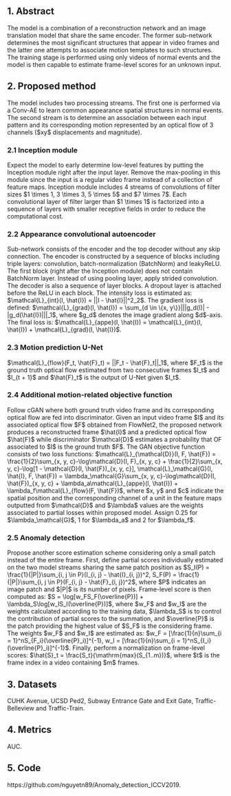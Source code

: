 <h2>1. Abstract</h2>
The model is a combination of a reconstruction network and an image translation model that share the same encoder. The former sub-network determines the most significant structures that appear in video frames and the latter one attempts to associate motion templates to such structures. The training stage is performed using only videos of normal events and the model is then capable to estimate frame-level scores for an unknown input.
<h2>2. Proposed method</h2>
The model includes two processing streams. The first one is performed via a Conv-AE to learn common appearance spatial structures in normal events. The second stream is to determine an association between each input pattern and its corresponding motion represented by an optical flow of 3 channels ($xy$ displacements and magnitude).
<h3>2.1 Inception module</h3>
Expect the model to early determine low-level features by putting the Inception module right after the input layer. Remove the max-pooling in this module since the input is a regular video frame instead of a collection of feature maps. Inception module includes 4 streams of convolutions of filter sizes $1 \times 1, 3 \times 3, 5 \times 5$ and $7 \times 7$. Each convolutional layer of filter larger than $1 \times 1$ is factorized into a sequence of layers with smaller receptive fields in order to reduce the computational cost.
<h3>2.2 Appearance convolutional autoencoder</h3>
Sub-network consists of the encoder and the top decoder without any skip connection. The encoder is constructed by a sequence of blocks including triple layers: convolution, batch-normalization (BatchNorm) and leakyReLU. The first block (right after the Inception module) does not contain BatchNorm layer. Instead of using pooling layer, apply strided convolution. The decoder is also a sequence of layer blocks. A dropout layer is attached before the ReLU in each block. The intensity loss is estimated as: $\mathcal{L}_{int}(I, \hat{I}) = ||I - \hat{I}||^2_2$. The gradient loss is defined: $\mathcal{L}_{grad}(I, \hat{I}) = \sum_{d \in \{x, y\}}|||g_d(I)| - |g_d(\hat{I})|||_1$, where $g_d$ denotes the image gradient along $d$-axis. The final loss is: $\mathcal{L}_{appe}(I, \hat{I}) = \mathcal{L}_{int}(I, \hat{I}) + \mathcal{L}_{grad}(I, \hat{I})$. 
<h3>2.3 Motion prediction U-Net</h3>
$\mathcal{L}_{flow}(F_t, \hat{F}_t) = ||F_t - \hat{F}_t||_1$, where $F_t$ is the ground truth optical flow estimated from two consecutive frames $I_t$ and $I_{t + 1}$ and $\hat{F}_t$ is the output of U-Net given $I_t$.
<h3>2.4 Additional motion-related objective function</h3>
Follow cGAN where both ground truth video frame and its corresponding optical flow are fed into discriminator. Given an input video frame $I$ and its associated optical flow $F$ obtained from FlowNet2, the proposed network produces a reconstructed frame $\hat{I}$ and a predicted optical flow $\hat{F}$ while discriminator $\mathcal{D}$ estimates a probability that OF associated to $I$ is the ground truth $F$. The GAN objective function consists of two loss functions: $\mathcal{L}_{\mathcal{D}}(I, F, \hat{F}) = \frac{1}{2}\sum_{x, y, c}-\log\mathcal{D}(I, F)_{x, y, c} + \frac{1}{2}\sum_{x, y, c}-\log[1 - \mathcal{D}(I, \hat{F})_{x, y, c}], \mathcal{L}_\mathcal{G}(I, \hat{I}, F, \hat{F}) = \lambda_\mathcal{G}\sum_{x, y, c}-\log\mathcal{D}(I, \hat{F})_{x, y, c} + \lambda_a\mathcal{L}_{appe}(I, \hat{I}) + \lambda_f\mathcal{L}_{flow}(F, \hat{F})$, where $x, y$ and $c$ indicate the spatial position and the corresponding channel of a unit in the feature maps outputted from $\mathcal{D}$ and $\lambda$ values are the weights associated to partial losses within proposed model. Assign 0.25 for $\lambda_\mathcal{G}$, 1 for $\lambda_a$ and 2 for $\lambda_f$.
<h3>2.5 Anomaly detection</h3>
Propose another score estimation scheme considering only a small patch instead of the entire frame. First, define partial scores individually estimated on the two model streams sharing the same patch position as $S_I(P) = \frac{1}{|P|}\sum_{i, j \in P}(I_{i, j} - \hat{I}_{i, j})^2, S_F(P) = \frac{1}{|P|}\sum_{i, j \in P}(F_{i, j} - \hat{F}_{i, j})^2$, where $P$ indicates an image patch and $|P|$ is its number of pixels. Frame-level score is then computed as: $S = \log[w_FS_F(\overline{P})] + \lambda_S\log[w_IS_I(\overline{P})]$, where $w_F$ and $w_I$ are the weights calculated according to the training data, $\lambda_S$ is to control the contribution of partial scores to the summation, and $\overline{P}$ is the patch providing the highest value of $S_F$ is the considering frame. The weights $w_F$ and $w_I$ are estimated as: $w_F = [\frac{1}{n}\sum_{i = 1}^nS_{F_i}(\overline{P}_i)]^{-1}, w_I = [\frac{1}{n}\sum_{i = 1}^nS_{I_i}(\overline{P}_i)]^{-1}$. Finally, perform a normalization on frame-level scores: $\hat{S}_t = \frac{S_t}{\mathrm{max}(S_{1..m})}$, where $t$ is the frame index in a video containing $m$ frames.
<h2>3. Datasets</h2>
CUHK Avenue, UCSD Ped2, Subway Entrance Gate and Exit Gate, Traffic-Belleview and Traffic-Train.
<h2>4. Metrics</h2>
AUC.
<h2>5. Code</h2>
https://github.com/nguyetn89/Anomaly_detection_ICCV2019.